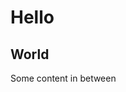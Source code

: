 # Hello

## World

<style scoped lang="scss">
.foo {
  color: red;
  .bar {
    color: blue;
  }
}
</style>

Some content in between

<style>
.foo {
  color: red;
}
</style>

